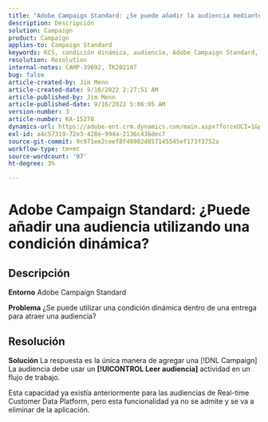 ```yaml
---
title: "Adobe Campaign Standard: ¿Se puede añadir la audiencia mediante la condición dinámica?"
description: Descripción
solution: Campaign
product: Campaign
applies-to: Campaign Standard
keywords: KCS, condición dinámica, audiencia, Adobe Campaign Standard, preguntas frecuentes
resolution: Resolution
internal-notes: CAMP-39692, TK202107
bug: false
article-created-by: Jim Menn
article-created-date: 9/16/2022 2:27:51 AM
article-published-by: Jim Menn
article-published-date: 9/16/2022 5:06:05 AM
version-number: 3
article-number: KA-15278
dynamics-url: https://adobe-ent.crm.dynamics.com/main.aspx?forceUCI=1&pagetype=entityrecord&etn=knowledgearticle&id=da1ccb28-6735-ed11-9db1-0022480866ad
exl-id: a4c57319-72e3-428e-994a-2136c436dec7
source-git-commit: 9c971ee2ceef8f48902d857145545ef173f3752a
workflow-type: tm+mt
source-wordcount: '97'
ht-degree: 3%

---
```


# Adobe Campaign Standard: ¿Puede añadir una audiencia utilizando una condición dinámica?

## Descripción


<b>Entorno</b>
Adobe Campaign Standard

<b>Problema</b>
¿Se puede utilizar una condición dinámica dentro de una entrega para atraer una audiencia?


## Resolución


<b>Solución</b>
La respuesta es la única manera de agregar una [!DNL Campaign] La audiencia debe usar un <b>[!UICONTROL Leer audiencia]</b> actividad en un flujo de trabajo.

Esta capacidad ya existía anteriormente para las audiencias de Real-time Customer Data Platform, pero esta funcionalidad ya no se admite y se va a eliminar de la aplicación.
